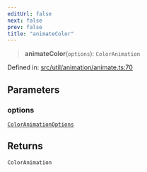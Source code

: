 ```yaml
---
editUrl: false
next: false
prev: false
title: "animateColor"
---
```


> **animateColor**(`options`): `ColorAnimation`

Defined in: [src/util/animation/animate.ts:70](https://github.com/fabricjs/fabric.js/blob/977f797255d8c56b5b68360b0d45bed33697d2e8/src/util/animation/animate.ts#L70)

## Parameters

### options

[`ColorAnimationOptions`](/api/fabric/namespaces/util/type-aliases/coloranimationoptions/)

## Returns

`ColorAnimation`
